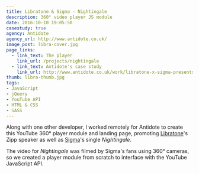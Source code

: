```yaml
---
title: Libratone & Sigma - Nightingale
description: 360° video player JS module
date: 2016-10-10 19:05:50
casestudy: true
agency: Antidote
agency_url: http://www.antidote.co.uk/
image_post: libra-cover.jpg
page_links:
  - link_text: The player
    link_url: /projects/nightingale
  - link_text: Antidote's case study
    link_url: http://www.antidote.co.uk/work/libratone-x-sigma-presents-nightingale/
thumb: libra-thumb.jpg
tags:
- JavaScript
- jQuery
- YouTube API
- HTML & CSS
- SASS
---
```

Along with one other developer, I worked remotely for Antidote to create this YouTube 360° player module and landing page, promoting [Libratone](https://www.libratone.com/uk)'s Zipp speaker as well as [Sigma](http://www.sigmahq.com/)'s single _Nightingale_.

The video for _Nightingale_ was filmed by Sigma's fans using 360° cameras, so we created a player module from scratch to interface with the YouTube JavaScript API.
